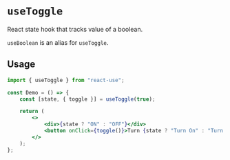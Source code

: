 # `useToggle`

React state hook that tracks value of a boolean.

`useBoolean` is an alias for `useToggle`.

## Usage

```jsx
import { useToggle } from "react-use";

const Demo = () => {
	const [state, { toggle }] = useToggle(true);

	return (
		<>
			<div>{state ? "ON" : "OFF"}</div>
			<button onClick={toggle()}>Turn {state ? "Turn On" : "Turn Off"}</button>
		</>
	);
};
```

